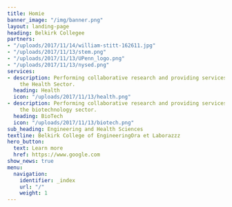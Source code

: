 ```yaml
---
title: Homie
banner_image: "/img/banner.png"
layout: landing-page
heading: Belkirk Collegee
partners:
- "/uploads/2017/11/14/william-stitt-162611.jpg"
- "/uploads/2017/11/13/stem.png"
- "/uploads/2017/11/13/UPenn_logo.png"
- "/uploads/2017/11/13/nysed.png"
services:
- description: Performing collaborative research and providing services to support
    the Health Sector.
  heading: Health
  icon: "/uploads/2017/11/13/health.png"
- description: Performing collaborative research and providing services to support
    the biotechnology sector.
  heading: BioTech
  icon: "/uploads/2017/11/13/biotech.png"
sub_heading: Engineering and Health Sciences
textline: Belkirk College of EngineeringOra et Laborazzz
hero_button:
  text: Learn more
  href: https://www.google.com
show_news: true
menu:
  navigation:
    identifier: _index
    url: "/"
    weight: 1
---
```

